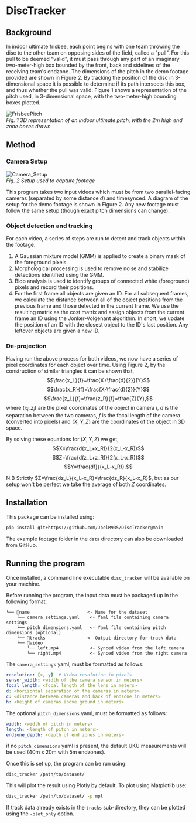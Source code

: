 # DiscTracker

## Background

In indoor ultimate frisbee, each point begins with one team throwing the disc to the other team on opposing sides of the field, called a "pull".
For this pull to be deemed "valid", it must pass through any part of an imaginary two-meter-high box bounded by the front, back and sidelines of the receiving team's endzone.
The dimensions of the pitch in the demo footage provided are shown in Figure 2.
By tracking the position of the disc in 3-dimensional space it is possible to determine if its path intersects this box, and thus whether the pull was valid.
Figure 1 shows a representation of the pitch used, in 3-dimensional space, with the two-meter-high bounding boxes plotted.

![FrisbeePitch](https://github.com/JoelM935/DiscTracker/assets/33060876/cc745ae0-dd6c-4a7f-9cb0-d1b17ad47212)\
*Fig. 1 3D representation of an indoor ultimate pitch, with the 2m high end zone boxes drawn*

## Method
### Camera Setup
![Camera_Setup](https://github.com/JoelM935/DiscTracker/assets/33060876/03c96ae6-fb88-4036-beb6-71389b3777eb)\
*Fig. 2 Setup used to capture footage*

This program takes two input videos which must be from two parallel-facing cameras (separated by some distance $d$) and timesynced. A diagram of the setup for the demo footage is shown in Figure 2. Any new footage must follow the same setup (though exact pitch dimensions can change).

### Object detection and tracking
For each video, a series of steps are run to detect and track objects within the footage.

1. A Gaussian mixture model (GMM) is applied to create a binary mask of the foreground pixels.
2. Morphological processing is used to remove noise and stabilize detections identified using the GMM.
3. Blob analysis is used to identify groups of connected white (foreground) pixels and record their positions.
4. For the first frame all objects are given an ID. For all subsequent frames, we calculate the distance between all of the object positions from the previous frame and those detected in the current frame. We use the resulting matrix as the cost matrix and assign objects from the current frame an ID using the Jonker-Volgenant algorithm. In short, we update the position of an ID with the closest object to the ID's last position. Any leftover objects are given a new ID.

### De-projection
Having run the above process for both videos, we now have a series of pixel coordinates for each object over time. Using Figure 2, by the construction of similar triangles it can be shown that,
$$\frac{x_L}{f}=\frac{X+\frac{d}{2}}{Y}$$
$$\frac{x_R}{f}=\frac{X-\frac{d}{2}}{Y}$$
$$\frac{z_L}{f}=\frac{z_R}{f}=\frac{Z}{Y},$$
where $(x_i, z_i)$ are the pixel coordinates of the object in camera $i$, $d$ is the separation between the two cameras, $f$ is the focal length of the camera (converted into pixels) and $(X, Y, Z)$ are the coordinates of the object in 3D space.

By solving these equations for $(X, Y, Z)$ we get,
$$X=\frac{d(x_L+x_R)}{2(x_L-x_R)}$$
$$Z=\frac{d(z_L+z_R)}{2(x_L-x_R)}$$
$$Y=\frac{df}{(x_L-x_R)}.$$

N.B Strictly $Z=\frac{dz_L}{x_L-x_R}=\frac{dz_R}{x_L-x_R}$, but as our setup won't be perfect we take the average of both $Z$ coordinates.

## Installation
This package can be installed using:
```bash
pip install git+https://github.com/JoelM935/DiscTracker@main
```
The example footage folder in the `data` directory can also be downloaded from GitHub.

## Running the program
Once installed, a command line executable `disc_tracker` will be available on your machine.

Before running the program, the input data must be packaged up in the following format:
```
└── 📁name                      <- Name for the dataset
    └── camera_settings.yaml    <- Yaml file containing camera settings
    └── pitch_dimensions.yaml   <- Yaml file containing pitch dimensions (optional)
    └── 📁tracks                <- Output directory for track data
    └── 📁video
        └── left.mp4            <- Synced video from the left camera
        └── right.mp4           <- Synced video from the right camera
```
The `camera_settings` yaml, must be formatted as follows:
```yaml
resolution: [x, y]  # Video resolution in pixels
sensor_width: <width of the camera sensor in meters>
focal_length: <focal length of the lens in meters>
d: <horizontal separation of the cameras in meters>
c: <distance between cameras and back of endzone in meters>
h: <height of cameras above ground in meters>
```
The optional `pitch_dimensions` yaml, must be formatted as follows:
```yaml
width: <width of pitch in meters>
length: <length of pitch in meters>
endzone_depth: <depth of end zones in meters>
```
if no `pitch_dimensions` yaml is present, the default UKU measurements will be used (40m x 20m with 5m endzones).

Once this is set up, the program can be run using:
```bash
disc_tracker /path/to/dataset/
```
This will plot the result using Plotly by default. To plot using Matplotlib use:
```bash
disc_tracker /path/to/dataset/ -p mpl
```
If track data already exists in the `tracks` sub-directory, they can be plotted using the `-plot_only` option.
